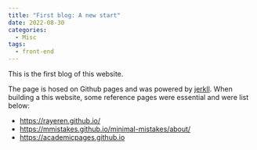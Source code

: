 ```yaml
---
title: "First blog: A new start"
date: 2022-08-30
categories:
  - Misc
tags:
  - front-end
---
```


This is the first blog of this website. 

The page is hosed on Github pages and was powered by [jerkll](https://jekyllrb.com/).
When building a this website, some reference pages were essential and were list below:
  - https://rayeren.github.io/
  - https://mmistakes.github.io/minimal-mistakes/about/
  - https://academicpages.github.io


